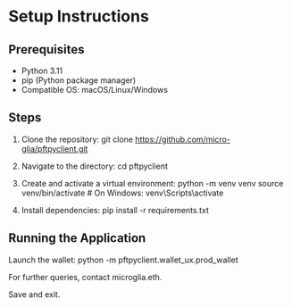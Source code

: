 # Setup Instructions

## Prerequisites
- Python 3.11
- pip (Python package manager)
- Compatible OS: macOS/Linux/Windows

## Steps
1. Clone the repository: git clone https://github.com/micro-glia/pftpyclient.git

2. Navigate to the directory: cd pftpyclient

3. Create and activate a virtual environment: python -m venv venv source venv/bin/activate # On Windows: venv\Scripts\activate

4. Install dependencies: pip install -r requirements.txt

## Running the Application
Launch the wallet: python -m pftpyclient.wallet_ux.prod_wallet

For further queries, contact microglia.eth.

Save and exit.
